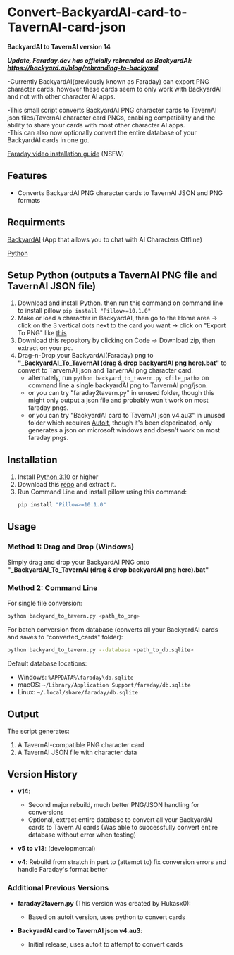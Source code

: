 # Convert-BackyardAI-card-to-TavernAI-card-json
**BackyardAI to TavernAI version 14**  

***Update, Faraday.dev has officially rebranded as BackyardAI: https://backyard.ai/blog/rebranding-to-backyard***

-Currently BackyardAI(previously known as Faraday) can export PNG character cards, however these cards seem to only work with BackyardAI and not with other character AI apps.  

-This small script converts BackyardAI PNG character cards to TavernAI json files/TavernAI character card PNGs, enabling compatibility and the ability to share your cards with most other character AI apps.  
-This can also now optionally convert the entire database of your BackyardAI cards in one go.  

[Faraday video installation guide](https://www.youtube.com/watch?v=i_vM8T-oXSw) (NSFW)

## Features

- Converts BackyardAI PNG character cards to TavernAI JSON and PNG formats

## Requirments

[BackyardAI](https://desktop.backyard.ai/) (App that allows you to chat with AI Characters Offline)

[Python](https://www.python.org/)

## Setup Python (outputs a TavernAI PNG file and TavernAI JSON file)

1) Download and install Python. then run this command on command line to install pillow `pip install "Pillow>=10.1.0"`
2) Make or load a character in BackyardAI, then go to the Home area -> click on the 3 vertical dots next to the card you want -> click on "Export To PNG" like [this](https://files.catbox.moe/i7zusw.png)
3) Download this repository by clicking on Code -> Download zip, then extract on your pc.
4) Drag-n-Drop your BackyardAI(Faraday) png to **"_BackyardAI_To_TavernAI (drag & drop backyardAI png here).bat"** to convert to TarvernAI json and TarvernAI png character card.
   - alternately, run `python backyard_to_tavern.py <file_path>` on command line a single backyardAI png to TarvernAI png/json.
   - or you can try "faraday2tavern.py" in unused folder, though this might only output a json file and probably won't work on most faraday pngs.
   - or you can try "BackyardAI card to TavernAI json v4.au3" in unused folder which requires [Autoit](https://www.autoitscript.com/cgi-bin/getfile.pl?autoit3/autoit-v3-setup.zip), though it's been depericated, only generates a json on microsoft windows and doesn't work on most faraday pngs.

## Installation

1. Install [Python 3.10](https://www.python.org/downloads/release/python-3106/) or higher
2. Download this [repo](https://github.com/EliseWindbloom/Convert-BackyardAI-card-to-TavernAI-png-json/archive/refs/heads/main.zip) and extract it.
3. Run Command Line and install pillow using this command:
   ```bash
   pip install "Pillow>=10.1.0"
   ```

## Usage

### Method 1: Drag and Drop (Windows)
Simply drag and drop your BackyardAI PNG onto **"_BackyardAI_To_TavernAI (drag & drop backyardAI png here).bat"**

### Method 2: Command Line

For single file conversion:
```bash
python backyard_to_tavern.py <path_to_png>
```

For batch conversion from database (converts all your BackyardAI cards and saves to "converted_cards" folder):
```bash
python backyard_to_tavern.py --database <path_to_db.sqlite>
```

Default database locations:
- Windows: `%APPDATA%\faraday\db.sqlite`
- macOS: `~/Library/Application Support/faraday/db.sqlite`
- Linux: `~/.local/share/faraday/db.sqlite`

## Output

The script generates:
1. A TavernAI-compatible PNG character card
2. A TavernAI JSON file with character data

## Version History

- **v14**:
  - Second major rebuild, much better PNG/JSON handling for conversions
  - Optional, extract entire database to convert all your BackyardAI cards to Tavern AI cards (Was able to successfully convert entire database without error when testing)

- **v5 to v13**: (developmental)
  
- **v4**: Rebuild from stratch in part to (attempt to) fix conversion errors and handle Faraday's format better

### Additional Previous Versions
- **faraday2tavern.py** (This version was created by Hukasx0):
   - Based on autoit version, uses python to convert cards
 
- **BackyardAI card to TavernAI json v4.au3**:
   - Initial release, uses autoit to attempt to convert cards
